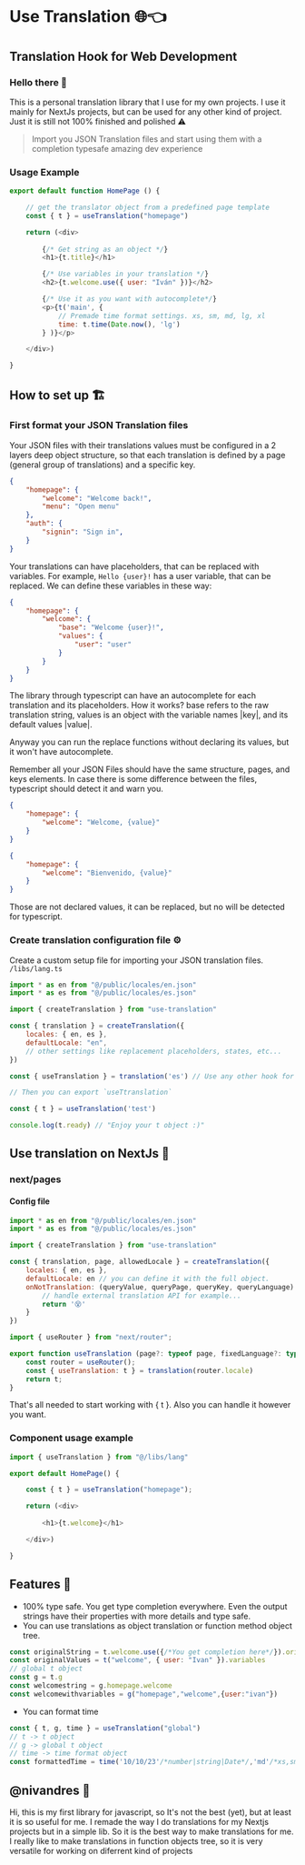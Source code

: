 # Use Translation 🌐👈

## Translation Hook for Web Development

### Hello there 👋

This is a personal translation library that I use for my own projects. I use it mainly for NextJs projects, but can be used for any other kind of project. Just it is still not 100% finished and polished ⚠️

> Import you JSON Translation files and start using them with a completion typesafe amazing dev experience

### Usage Example

```javascript
export default function HomePage () {

    // get the translator object from a predefined page template
    const { t } = useTranslation("homepage")

    return (<div>
    
        {/* Get string as an object */}
        <h1>{t.title}</h1>

        {/* Use variables in your translation */}
        <h2>{t.welcome.use({ user: "Iván" })}</h2>

        {/* Use it as you want with autocomplete*/}
        <p>{t('main', {
            // Premade time format settings. xs, sm, md, lg, xl
            time: t.time(Date.now(), 'lg')
        } )}</p>

    </div>)

}
```

## How to set up 🏗️

### First format your JSON Translation files

Your JSON files with their translations values must be configured in a 2 layers deep object structure, so that each translation is defined by a page (general group of translations) and a specific key.

```JSON
{
    "homepage": {
        "welcome": "Welcome back!",
        "menu": "Open menu"
    },
    "auth": {
        "signin": "Sign in",
    }
}
```

Your translations can have placeholders, that can be replaced with variables. For example, `Hello {user}!` has a user variable, that can be replaced.
We can define these variables in these way:

```JSON
{
    "homepage": {
        "welcome": {
            "base": "Welcome {user}!",
            "values": {
                "user": "user"
            }
        }
    }
}
```

The library through typescript can have an autocomplete for each translation and its placeholders. How it works? base refers to the raw translation string, values is an object with the variable names |key|, and its default values |value|.

Anyway you can run the replace functions without declaring its values, but it won't have autocomplete.

Remember all your JSON Files should have the same structure, pages, and keys elements. In case there is some difference between the files, typescript should detect it and warn you.


```JSON
{
    "homepage": {
        "welcome": "Welcome, {value}"
    }
}

{
    "homepage": {
        "welcome": "Bienvenido, {value}"
    }
}
```

Those are not declared values, it can be replaced, but no will be detected for typescript.

### Create translation configuration file ⚙️

Create a custom setup file for importing your JSON translation files. `/libs/lang.ts`

```javascript
import * as en from "@/public/locales/en.json"
import * as es from "@/public/locales/es.json"

import { createTranslation } from "use-translation"

const { translation } = createTranslation({
    locales: { en, es },
    defaultLocale: "en",
    // other settings like replacement placeholders, states, etc...
})

const { useTranslation } = translation('es') // Use any other hook for fix the query language

// Then you can export `useTtranslation`

const { t } = useTranslation('test')

console.log(t.ready) // "Enjoy your t object :)"

```

## Use translation on NextJs 🔮

### next/pages

#### Config file

```javascript
import * as en from "@/public/locales/en.json"
import * as es from "@/public/locales/es.json"

import { createTranslation } from "use-translation"

const { translation, page, allowedLocale } = createTranslation({
    locales: { en, es },
    defaultLocale: en // you can define it with the full object.
    onNotTranslation: (queryValue, queryPage, queryKey, queryLanguage) => {
        // handle external translation API for example...
        return '😵'
    }
})

import { useRouter } from "next/router";

export function useTranslation (page?: typeof page, fixedLanguage?: typeof allowedLocale) {
    const router = useRouter();
    const { useTranslation: t } = translation(router.locale)
    return t;
}
```

That's all needed to start working with { t }. Also you can handle it however you want.

### Component usage example

```javascript
import { useTranslation } from "@/libs/lang"

export default HomePage() {

    const { t } = useTranslation("homepage");

    return (<div>
    
        <h1>{t.welcome}</h1>

    </div>)

}

```

## Features 🗽

- 100% type safe. You get type completion everywhere. Even the output strings have their properties with more details and type safe.
- You can use translations as object translation or function method object tree.

```javascript
const originalString = t.welcome.use({/*You get completion here*/}).original.base // original string
const originalValues = t("welcome", { user: "Ivan" }).variables
// global t object
const g = t.g
const welcomestring = g.homepage.welcome
const welcomewithvariables = g("homepage","welcome",{user:"ivan"})
```

- You can format time

```javascript
const { t, g, time } = useTranslation("global")
// t -> t object
// g -> global t object
// time -> time format object
const formattedTime = time('10/10/23'/*number|string|Date*/,'md'/*xs,sm,md,lg,xl*/, undefined/*prefferedLocale*/) // Also all translation function objects have a parameter for fixing a preffered locale translation
```

## @nivandres 👤

Hi, this is my first library for javascript, so It's not the best (yet), but at least it is so useful for me. I remade the way I do translations for my Nextjs projects but in a simple lib. So it is the best way to make translations for me. I really like to make translations in function objects tree, so it is very versatile for working on diferrent kind of projects

